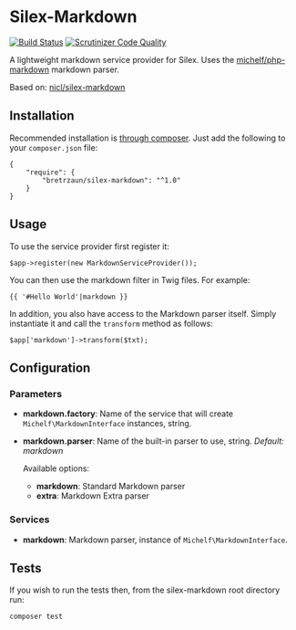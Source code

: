 Silex-Markdown
==============

[![Build Status](https://travis-ci.org/bretrzaun/silex-markdown.svg?branch=master)](https://travis-ci.org/bretrzaun/silex-markdown)
[![Scrutinizer Code Quality](https://scrutinizer-ci.com/g/bretrzaun/Silex-Markdown/badges/quality-score.png?b=master)](https://scrutinizer-ci.com/g/bretrzaun/Silex-Markdown/?branch=master)

A lightweight markdown service provider for Silex. Uses the
[michelf/php-markdown](https://packagist.org/packages/michelf/php-markdown) markdown parser.

Based on: [nicl/silex-markdown](https://github.com/nicl/Silex-Markdown)

Installation
------------

Recommended installation is [through composer](http://getcomposer.org). Just add
the following to your `composer.json` file:

    {
        "require": {
            "bretrzaun/silex-markdown": "^1.0"
        }
    }

Usage
-----

To use the service provider first register it:

    $app->register(new MarkdownServiceProvider());

You can then use the markdown filter in Twig files. For example:

    {{ '#Hello World'|markdown }}

In addition, you also have access to the Markdown parser itself. Simply
instantiate it and call the `transform` method as follows:

    $app['markdown']->transform($txt);

Configuration
-------------

### Parameters

 * **markdown.factory**: Name of the service that will create `Michelf\MarkdownInterface` instances, string.
 * **markdown.parser**: Name of the built-in parser to use, string.
   *Default: markdown*

   Available options:
   * **markdown**:
     Standard Markdown parser
   * **extra**:
     Markdown Extra parser

### Services

 * **markdown**:
   Markdown parser, instance of `Michelf\MarkdownInterface`.

Tests
-----

If you wish to run the tests then, from the silex-markdown root directory run:

    composer test

